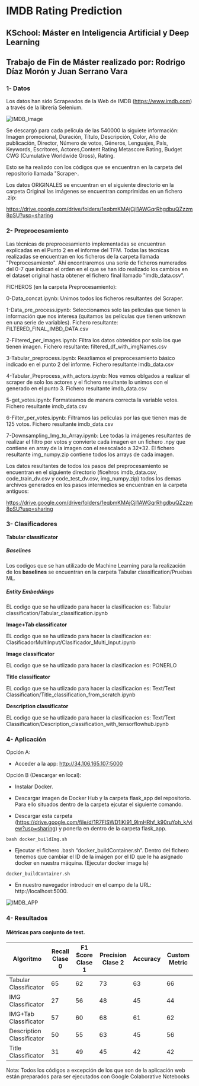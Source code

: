 # IMDB Rating Prediction
## KSchool: Máster en Inteligencia Artificial y Deep Learning
## Trabajo de Fin de Máster realizado por: Rodrigo Díaz Morón y Juan Serrano Vara

### 1- Datos

Los datos han sido Scrapeados de la Web de IMDB (https://www.imdb.com) a través de la librería Selenium.

![IMDB_Image](https://github.com/juan97serrano/IMDB_Prediction-TFM/blob/master/images_readme/Screenshot%202020-08-30%20at%2012.50.25.png)

Se descargó para cada película de las 540000 la siguiete información: Imagen promocional, Duración, Título, Descripción, Color, Año de publicación, Director, Número de votos, Géneros, Lenguajes, País, Keywords, Escritores, Actores,Content Rating Metascore Rating, Budget CWG (Cumulative Worldwide Gross), Rating.

Esto se ha realizdo con los códigos que se encuentran en la carpeta del repositorio llamada "Scraper·.

Los datos ORIGINALES se encuentran en el siguiente directorio en la carpeta Original las imágenes se encuentran comprimidas en un fichero .zip:

https://drive.google.com/drive/folders/1eqbmKMAjCjl1AWGqrRhgdbuQZzzm8pSU?usp=sharing

### 2- Preprocesamiento

Las técnicas de preprocesamiento implementadas se encuentran explicadas en el Punto 2 en el informe del TFM. Todas las técnicas realizadas se encuentran en  los ficheros de la carpeta llamada "Preprocesamiento". Ahí encontraremos una seríe de ficheros numerados del 0-7 que indican el orden en el que se han ido realizado los cambios en el dataset original hasta obtener el fichero final llamado "imdb_data.csv".

FICHEROS (en la carpeta Preprocesamiento):

0-Data_concat.ipynb: Unimos todos los ficheros resultantes del Scraper.

1-Data_pre_process.ipynb: Seleccionamos solo las películas que tienen la información que nos interesa (quitamos las películas que tienen unknown en una serie de variables). Fichero resultante: FILTERED_FINAL_IMBD_DATA.csv

2-Filtered_per_images.ipynb: Filtra los datos obtenidos por solo los que tienen imagen. Fichero resultante: filtered_df_with_imgNames.csv

3-Tabular_preprocess.ipynb: Reazliamos el preprocesamiento básico indicado en el punto 2 del informe. Fichero resultante imdb_data.csv

4-Tabular_Preprocess_with_actors.ipynb: Nos vemos oblgados a realizar el scraper de solo los actores y el fichero resultante lo unimos con el generado en el punto 3. Fichero resultante imdb_data.csv

5-get_votes.ipynb: Formateamos de manera correcta la variable votos. Fichero resultante imdb_data.csv

6-Filter_per_votes.ipynb: Filtramos las películas por las que tienen mas de 125 votos. Fichero resultante imdb_data.csv

7-Downsampling_Img_to_Array.ipynb: Lee todas la imágenes resultantes de realizar el filtro por votos y convierte cada imagen en un fichero .npy que contiene en array de la imagen con el reescalado a 32*32. El fichero resultante img_numpy.zip contiene todos los arrays de cada imagen.

Los datos resultantes de todos los pasos del preprocesamiento se encuentran en el siguiente directorio (ficehros imdb_data.csv, code_train_dv.csv y code_test_dv.csv, img_numpy.zip) todos los demas archivos generados en los pasos intermedios se encuentran en la carpeta antiguos:

https://drive.google.com/drive/folders/1eqbmKMAjCjl1AWGqrRhgdbuQZzzm8pSU?usp=sharing

### 3- Clasificadores

**Tabular classificator**

##### Baselines
Los codigos que se han utilizado de Machine Learning para la realización de los **baselines** se encuentran en la carpeta Tabular classification/Pruebas ML.
##### Entity Embeddings
EL codigo que se ha utlizado para hacer la clasificacion es: Tabular classification/Tabular_classification.ipynb

**Image+Tab classificator**

EL codigo que se ha utlizado para hacer la clasificacion es: ClasificadorMultiInput/Clasificador_Multi_Input.ipynb

**Image classificator**

EL codigo que se ha utlizado para hacer la clasificacion es: PONERLO

**Title classificator**

EL codigo que se ha utlizado para hacer la clasificacion es: Text/Text Classification/Title_classification_from_scratch.ipynb

**Description classificator**

EL codigo que se ha utlizado para hacer la clasificacion es: Text/Text Classification/Description_classification_with_tensorflowhub.ipynb


### 4- Aplicación

Opción A:
* Acceder a la app: http://34.106.165.107:5000

Opción B (Descargar en local):
 
* Instalar Docker.

* Descargar imagen de Docker Hub y la carpeta flask_app del repositorio. Para ello situados dentro de la carpeta ejcutar el siguiente comando.

* Descargar esta carpeta (https://drive.google.com/file/d/1R7FlSWD1lKl91_9lmHRhf_k90ruYoh_k/view?usp=sharing) y ponerla en dentro de la carpeta flask_app.

```
bash docker_buildImg.sh
```

* Ejecutar el fichero .bash “docker_buildContainer.sh”. Dentro del fichero tenemos que cambiar el ID de la imágen por el ID que le ha asignado docker en nuestra máquina. (Ejecutar docker image ls)

```
docker_buildContainer.sh
```
* En nuestro navegador introducir en el campo de la URL: http://localhost:5000.


![IMDB_APP](https://github.com/juan97serrano/IMDB_Prediction-TFM/blob/master/images_readme/Screenshot%202020-08-30%20at%2012.33.39.png)

### 4- Resultados


#### Métricas para conjunto de test.

| Algoritmo | Recall Clase 0 | F1 Score Clase 1 | Precision Clase 2 | Accuracy | Custom Metric |
| ------------- | ------------- | ------------- | ------------- | ------------- | ------------- |
| Tabular Classificator | 65  | 62 | 73  | 63  | 66  |
| IMG Classificator | 27  | 56  | 48  | 45  | 44  |
| IMG+Tab Classificator | 57  | 60  | 68  | 61  | 62  |
| Description Classificator | 50  | 55  | 63  | 45  | 56  |
| Title Classificator | 31  | 49  | 45  | 42  | 42  |


Nota: Todos los códigos a excepción de los que son de la aplicación web están preparados para ser ejecutados con Google Colaborative Notebooks


